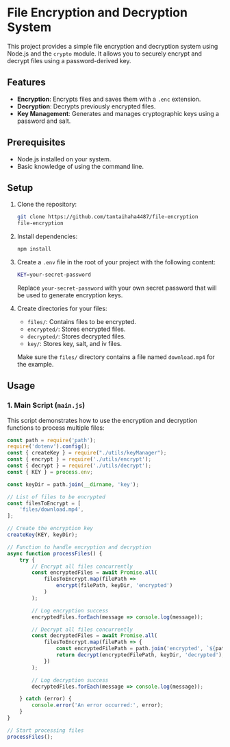 # File Encryption and Decryption System

This project provides a simple file encryption and decryption system using Node.js and the `crypto` module. It allows you to securely encrypt and decrypt files using a password-derived key. 

## Features

- **Encryption**: Encrypts files and saves them with a `.enc` extension.
- **Decryption**: Decrypts previously encrypted files.
- **Key Management**: Generates and manages cryptographic keys using a password and salt.


## Prerequisites

- Node.js installed on your system.
- Basic knowledge of using the command line.

## Setup

1. Clone the repository:

    ```bash
    git clone https://github.com/tantaihaha4487/file-encryption
    file-encryption
    ```

2. Install dependencies:

    ```bash
    npm install
    ```

3. Create a `.env` file in the root of your project with the following content:

    ```bash
    KEY=your-secret-password
    ```

   Replace `your-secret-password` with your own secret password that will be used to generate encryption keys.

4. Create directories for your files:

    - `files/`: Contains files to be encrypted.
    - `encrypted/`: Stores encrypted files.
    - `decrypted/`: Stores decrypted files.
    - `key/`: Stores key, salt, and iv files.

    Make sure the `files/` directory contains a file named `download.mp4` for the example.

## Usage

### 1. Main Script (`main.js`)

This script demonstrates how to use the encryption and decryption functions to process multiple files:

```javascript
const path = require('path');
require('dotenv').config();
const { createKey } = require("./utils/keyManager");
const { encrypt } = require('./utils/encrypt');
const { decrypt } = require('./utils/decrypt');
const { KEY } = process.env;

const keyDir = path.join(__dirname, 'key');

// List of files to be encrypted
const filesToEncrypt = [
    'files/download.mp4',
];

// Create the encryption key
createKey(KEY, keyDir);

// Function to handle encryption and decryption
async function processFiles() {
    try {
        // Encrypt all files concurrently
        const encryptedFiles = await Promise.all(
            filesToEncrypt.map(filePath => 
                encrypt(filePath, keyDir, 'encrypted')
            )
        );

        // Log encryption success
        encryptedFiles.forEach(message => console.log(message));

        // Decrypt all files concurrently
        const decryptedFiles = await Promise.all(
            filesToEncrypt.map(filePath => {
                const encryptedFilePath = path.join('encrypted', `${path.basename(filePath)}.enc`);
                return decrypt(encryptedFilePath, keyDir, 'decrypted');
            })
        );

        // Log decryption success
        decryptedFiles.forEach(message => console.log(message));

    } catch (error) {
        console.error('An error occurred:', error);
    }
}

// Start processing files
processFiles();
```
